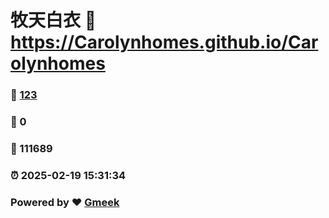 # 牧天白衣 :link: https://Carolynhomes.github.io/Carolynhomes 
### :page_facing_up: [123](https://Carolynhomes.github.io/Carolynhomes/tag.html) 
### :speech_balloon: 0 
### :hibiscus: 111689 
### :alarm_clock: 2025-02-19 15:31:34 
### Powered by :heart: [Gmeek](https://github.com/Meekdai/Gmeek)
